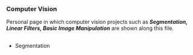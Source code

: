 ### Computer Vision
Personal page in which computer vision projects such as ***Segmentation, Linear Filters, Basic Image Manipulation*** are shown along this file.

##
 * Segmentation
##
